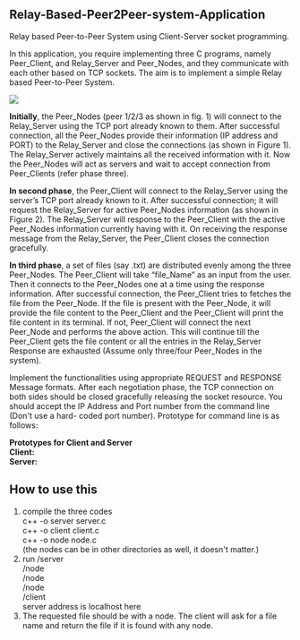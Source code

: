 ## Relay-Based-Peer2Peer-system-Application
Relay based Peer-to-Peer System using Client-Server socket programming.

In this application, you require implementing three C programs, namely Peer_Client, and Relay_Server
and Peer_Nodes, and they communicate with each other based on TCP sockets. The aim is to implement a
simple Relay based Peer-to-Peer System.

![]({{site.baseurl}}/diagram.png)

**Initially**, the Peer_Nodes (peer 1/2/3 as shown in fig. 1) will connect to the Relay_Server using the TCP port already known to them. After successful connection, all the Peer_Nodes provide their information (IP address and PORT) to the Relay_Server and close the connections (as shown in Figure 1). The Relay_Server actively maintains all the received information with it. Now the Peer_Nodes will act as servers and wait to accept connection from Peer_Clients (refer phase three).

**In second phase**, the Peer_Client will connect to the Relay_Server using the server’s TCP port already
known to it. After successful connection; it will request the Relay_Server for active Peer_Nodes
information (as shown in Figure 2). The Relay_Server will response to the Peer_Client with the active
Peer_Nodes information currently having with it. On receiving the response message from the
Relay_Server, the Peer_Client closes the connection gracefully.

**In third phase**, a set of files (say .txt) are distributed evenly among the three Peer_Nodes. The
Peer_Client will take “file_Name” as an input from the user. Then it connects to the Peer_Nodes one at a time using the response information. After successful connection, the Peer_Client tries to fetches the file from the Peer_Node. If the file is present with the Peer_Node, it will provide the file content to the Peer_Client and the Peer_Client will print the file content in its terminal. If not, Peer_Client will connect the next Peer_Node and performs the above action. This will continue till the Peer_Client gets the file content or all the entries in the Relay_Server Response are exhausted (Assume only three/four Peer_Nodes in the system).

Implement the functionalities using appropriate REQUEST and RESPONSE Message formats. After each
negotiation phase, the TCP connection on both sides should be closed gracefully releasing the socket
resource. You should accept the IP Address and Port number from the command line (Don't use a hard-
coded port number). Prototype for command line is as follows:

**Prototypes for Client and Server**  
**Client:** <executable code><Server IP Address><Server Port number>  
**Server:** <executable code><Server Port number>


## How to use this
1. compile the three codes  
	 c++ -o server server.c  
	 c++ -o client client.c  
	 c++ -o node node.c  
     (the nodes can be in other directories as well, it doesn't matter.)
2. run 
    /server <serverport>  
    /node <serveraddress> <serverport>  
	/node <serveraddress> <serverport>  
	/node <serveraddress> <serverport>  
	/client <serveraddress> <serverport>   
	server address is localhost here
3. The requested file should be with a node. The client will ask for a file name and return the file if it is found with any node.

